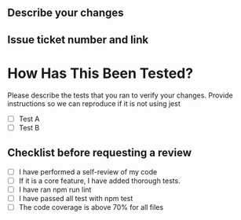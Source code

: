 ## Describe your changes

## Issue ticket number and link

# How Has This Been Tested?

Please describe the tests that you ran to verify your changes. Provide instructions so we can reproduce if it is not using jest

- [ ] Test A
- [ ] Test B

## Checklist before requesting a review
- [ ] I have performed a self-review of my code
- [ ] If it is a core feature, I have added thorough tests.
- [ ] I have ran npm run lint
- [ ] I have passed all test with npm test
- [ ] The code coverage is above 70% for all files
